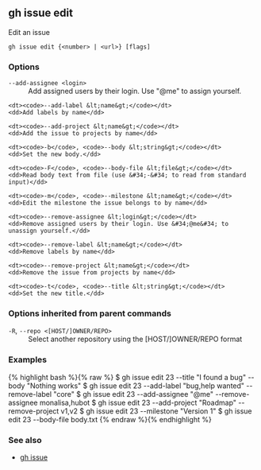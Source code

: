 

## gh issue edit

Edit an issue

```
gh issue edit {<number> | <url>} [flags]
```

### Options


<dl class="flags">
	<dt><code>--add-assignee &lt;login&gt;</code></dt>
	<dd>Add assigned users by their login. Use &#34;@me&#34; to assign yourself.</dd>

	<dt><code>--add-label &lt;name&gt;</code></dt>
	<dd>Add labels by name</dd>

	<dt><code>--add-project &lt;name&gt;</code></dt>
	<dd>Add the issue to projects by name</dd>

	<dt><code>-b</code>, <code>--body &lt;string&gt;</code></dt>
	<dd>Set the new body.</dd>

	<dt><code>-F</code>, <code>--body-file &lt;file&gt;</code></dt>
	<dd>Read body text from file (use &#34;-&#34; to read from standard input)</dd>

	<dt><code>-m</code>, <code>--milestone &lt;name&gt;</code></dt>
	<dd>Edit the milestone the issue belongs to by name</dd>

	<dt><code>--remove-assignee &lt;login&gt;</code></dt>
	<dd>Remove assigned users by their login. Use &#34;@me&#34; to unassign yourself.</dd>

	<dt><code>--remove-label &lt;name&gt;</code></dt>
	<dd>Remove labels by name</dd>

	<dt><code>--remove-project &lt;name&gt;</code></dt>
	<dd>Remove the issue from projects by name</dd>

	<dt><code>-t</code>, <code>--title &lt;string&gt;</code></dt>
	<dd>Set the new title.</dd>
</dl>


### Options inherited from parent commands


<dl class="flags">
	<dt><code>-R</code>, <code>--repo &lt;[HOST/]OWNER/REPO&gt;</code></dt>
	<dd>Select another repository using the [HOST/]OWNER/REPO format</dd>
</dl>


### Examples

{% highlight bash %}{% raw %}
$ gh issue edit 23 --title "I found a bug" --body "Nothing works"
$ gh issue edit 23 --add-label "bug,help wanted" --remove-label "core"
$ gh issue edit 23 --add-assignee "@me" --remove-assignee monalisa,hubot
$ gh issue edit 23 --add-project "Roadmap" --remove-project v1,v2
$ gh issue edit 23 --milestone "Version 1"
$ gh issue edit 23 --body-file body.txt
{% endraw %}{% endhighlight %}

### See also

* [gh issue](./gh_issue)
